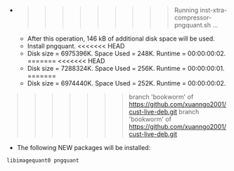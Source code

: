 * >>>>>>>>> Running inst-xtra-compressor-pngquant.sh ...
  * After this operation, 146 kB of additional disk space will be used.
  * Install pngquant.
<<<<<<< HEAD
  * Disk size = 6975396K. Space Used = 248K. Runtime = 00:00:00:02.
=======
<<<<<<< HEAD
  * Disk size = 7288324K. Space Used = 256K. Runtime = 00:00:00:01.
=======
  * Disk size = 6974440K. Space Used = 252K. Runtime = 00:00:00:02.
>>>>>>> branch 'bookworm' of https://github.com/xuanngo2001/cust-live-deb.git
>>>>>>> branch 'bookworm' of https://github.com/xuanngo2001/cust-live-deb.git
  * The following NEW packages will be installed:
  ```bash
libimagequant0 pngquant
  ```
